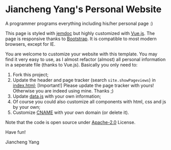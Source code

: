 # Jiancheng Yang's Personal Website
A programmer programs everything including his/her personal page :) 

This page is styled with [jemdoc](https://jemdoc.jaboc.net/) but highly customized with [Vue.js](https://vuejs.org/). The page is responsive thanks to [Bootstrap](https://getbootstrap.com/). It is compatible to most modern browsers, except for IE.

You are welcome to customize your website with this template. You may find it very easy to use, as I almost refactor (almost) all personal information in a seperate file (thanks to Vue.js). Basically you only need to:

1. Fork this project;
2. Update the header and page tracker (search `site.showPageviews`) in [index.html](index.html);
    [Important!] Please update the page tracker with yours! Otherwise you are indeed using mine. Thanks ;)
3. Update [data.js](data.js) with your own information;
4. Of course you could also customize all components with html, css and js by your own;
5. Customize [CNAME](CNAME) with your own domain (or delete it).

Note that the code is open source under [Apache-2.0](LICENSE) License.

Have fun!

Jiancheng Yang